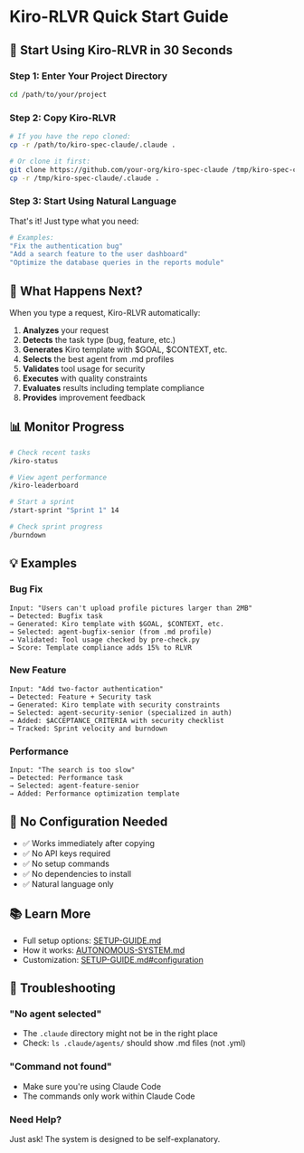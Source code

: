 # Kiro-RLVR Quick Start Guide

## 🎯 Start Using Kiro-RLVR in 30 Seconds

### Step 1: Enter Your Project Directory
```bash
cd /path/to/your/project
```

### Step 2: Copy Kiro-RLVR
```bash
# If you have the repo cloned:
cp -r /path/to/kiro-spec-claude/.claude .

# Or clone it first:
git clone https://github.com/your-org/kiro-spec-claude /tmp/kiro-spec-claude
cp -r /tmp/kiro-spec-claude/.claude .
```

### Step 3: Start Using Natural Language
That's it! Just type what you need:

```bash
# Examples:
"Fix the authentication bug"
"Add a search feature to the user dashboard"
"Optimize the database queries in the reports module"
```

## 🚀 What Happens Next?

When you type a request, Kiro-RLVR automatically:

1. **Analyzes** your request
2. **Detects** the task type (bug, feature, etc.)
3. **Generates** Kiro template with $GOAL, $CONTEXT, etc.
4. **Selects** the best agent from .md profiles
5. **Validates** tool usage for security
6. **Executes** with quality constraints
7. **Evaluates** results including template compliance
8. **Provides** improvement feedback

## 📊 Monitor Progress

```bash
# Check recent tasks
/kiro-status

# View agent performance
/kiro-leaderboard

# Start a sprint
/start-sprint "Sprint 1" 14

# Check sprint progress
/burndown
```

## 💡 Examples

### Bug Fix
```
Input: "Users can't upload profile pictures larger than 2MB"
→ Detected: Bugfix task
→ Generated: Kiro template with $GOAL, $CONTEXT, etc.
→ Selected: agent-bugfix-senior (from .md profile)
→ Validated: Tool usage checked by pre-check.py
→ Score: Template compliance adds 15% to RLVR
```

### New Feature
```
Input: "Add two-factor authentication"
→ Detected: Feature + Security task
→ Generated: Kiro template with security constraints
→ Selected: agent-security-senior (specialized in auth)
→ Added: $ACCEPTANCE_CRITERIA with security checklist
→ Tracked: Sprint velocity and burndown
```

### Performance
```
Input: "The search is too slow"
→ Detected: Performance task
→ Selected: agent-feature-senior
→ Added: Performance optimization template
```

## 🎨 No Configuration Needed

- ✅ Works immediately after copying
- ✅ No API keys required
- ✅ No setup commands
- ✅ No dependencies to install
- ✅ Natural language only

## 📚 Learn More

- Full setup options: [SETUP-GUIDE.md](SETUP-GUIDE.md)
- How it works: [AUTONOMOUS-SYSTEM.md](AUTONOMOUS-SYSTEM.md)
- Customization: [SETUP-GUIDE.md#configuration](SETUP-GUIDE.md#configuration)

## 🔧 Troubleshooting

### "No agent selected"
- The `.claude` directory might not be in the right place
- Check: `ls .claude/agents/` should show .md files (not .yml)

### "Command not found"
- Make sure you're using Claude Code
- The commands only work within Claude Code

### Need Help?
Just ask! The system is designed to be self-explanatory.